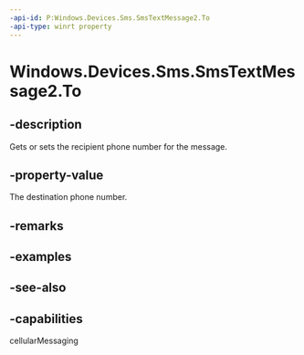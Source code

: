 ----api-id: P:Windows.Devices.Sms.SmsTextMessage2.To
-api-type: winrt property
---<!-- Property syntaxpublic string To { get;  set; }--># Windows.Devices.Sms.SmsTextMessage2.To## -descriptionGets or sets the recipient phone number for the message.## -property-valueThe destination phone number.## -remarks## -examples## -see-also## -capabilitiescellularMessaging